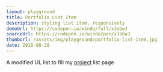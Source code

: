 ```yaml
---
layout: playground
title: Portfolio List Item
description: styling list item, responsively
demoUrl: https://codepen.io/windo/full/xJobwJ
sourceUrl: https://codepen.io/windo/pen/xJobwJ
thumbUrl: /assets/img/playground/portfolio-list-item.jpg
date: 2018-08-28
---
```

A modified UL list to fill my [project](/projects) list page